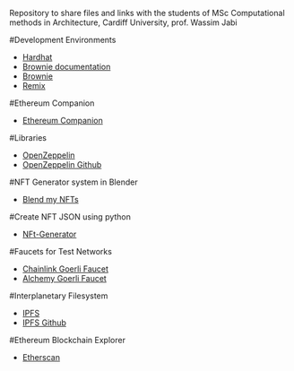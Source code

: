 
Repository to share files and links with the students of MSc Computational methods in Architecture, Cardiff University, prof. Wassim Jabi

#Development Environments

- [Hardhat](https://hardhat.org/hardhat-network/docs/overview) 
- [Brownie documentation](https://brownie.readthedocs.io/en/latest/index)
- [Brownie](https://github.com/eth-brownie/brownie)
- [Remix](https://remix.ethereum.org/)

#Ethereum Companion
- [Ethereum Companion](https://athenslab.github.io/Ethereum-Companion/)

#Libraries
- [OpenZeppelin](https://openzeppelin.org/docs/latest/getting-started/installation/)
- [OpenZeppelin Github](https://github.com/OpenZeppelin/openzeppelin-contracts)


#NFT Generator system in Blender
- [Blend my NFTs](https://github.com/torrinworx/Blend_My_NFTs)

#Create NFT JSON using python
- [NFt-Generator](https://github.com/Jon-Becker/nft-generator-py)

#Faucets for Test Networks
- [Chainlink Goerli Faucet](https://faucets.chain.link/)
- [Alchemy Goerli Faucet](https://goerlifaucet.com/)

#Interplanetary Filesystem
- [IPFS](https://ipfs.tech/)
- [IPFS Github](https://github.com/ipfs/go-ipfs)

#Ethereum Blockchain Explorer
- [Etherscan](https://etherscan.io/)





